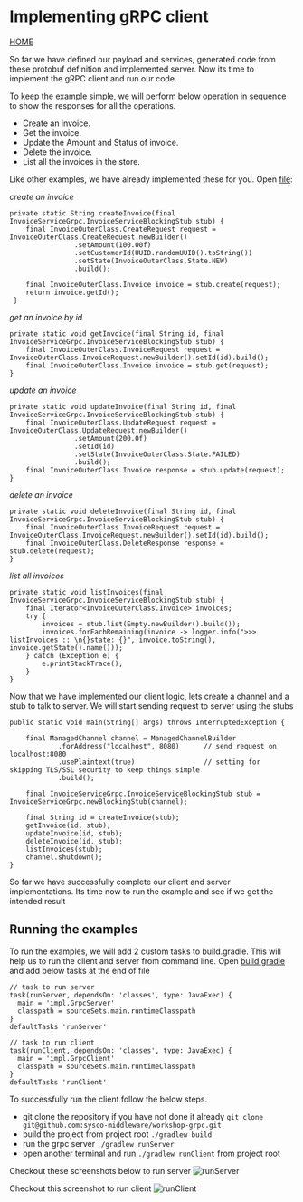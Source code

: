 # Implementing gRPC client 
[HOME](../../README.md)

So far we have defined our payload and services, generated code from these protobuf definition and implemented server. Now its time to implement the gRPC client and run our code.

To keep the example simple, we will perform below operation in sequence to show the responses for all the operations.
- Create an invoice.
- Get the invoice.
- Update the Amount and Status of invoice.
- Delete the invoice.
- List all the invoices in the store.

Like other examples, we have already implemented these for you. Open [file](../../src/main/java/impl/GrpcClient.java):

_create an invoice_
```
private static String createInvoice(final InvoiceServiceGrpc.InvoiceServiceBlockingStub stub) {
    final InvoiceOuterClass.CreateRequest request = InvoiceOuterClass.CreateRequest.newBuilder()
                .setAmount(100.00f)
                .setCustomerId(UUID.randomUUID().toString())
                .setState(InvoiceOuterClass.State.NEW)
                .build();

    final InvoiceOuterClass.Invoice invoice = stub.create(request);
    return invoice.getId();
 }
```
_get an invoice by id_
```
private static void getInvoice(final String id, final InvoiceServiceGrpc.InvoiceServiceBlockingStub stub) {
    final InvoiceOuterClass.InvoiceRequest request = InvoiceOuterClass.InvoiceRequest.newBuilder().setId(id).build();
    final InvoiceOuterClass.Invoice invoice = stub.get(request);
}
```
_update an invoice_
```
private static void updateInvoice(final String id, final InvoiceServiceGrpc.InvoiceServiceBlockingStub stub) {
    final InvoiceOuterClass.UpdateRequest request = InvoiceOuterClass.UpdateRequest.newBuilder()
                .setAmount(200.0f)
                .setId(id)
                .setState(InvoiceOuterClass.State.FAILED)
                .build();
    final InvoiceOuterClass.Invoice response = stub.update(request);
}
```
_delete an invoice_
```
private static void deleteInvoice(final String id, final InvoiceServiceGrpc.InvoiceServiceBlockingStub stub) {
    final InvoiceOuterClass.InvoiceRequest request = InvoiceOuterClass.InvoiceRequest.newBuilder().setId(id).build();
    final InvoiceOuterClass.DeleteResponse response = stub.delete(request);
}
```
_list all invoices_
```
private static void listInvoices(final InvoiceServiceGrpc.InvoiceServiceBlockingStub stub) {
    final Iterator<InvoiceOuterClass.Invoice> invoices;
    try {
        invoices = stub.list(Empty.newBuilder().build());
        invoices.forEachRemaining(invoice -> logger.info(">>> listInvoices :: \n{}state: {}", invoice.toString(), invoice.getState().name()));
    } catch (Exception e) {
        e.printStackTrace();
    }
}
```

Now that we have implemented our client logic, lets create a channel and a stub to talk to server. We will start sending request to server using the stubs
```
public static void main(String[] args) throws InterruptedException {

    final ManagedChannel channel = ManagedChannelBuilder
            .forAddress("localhost", 8080)      // send request on localhost:8080
            .usePlaintext(true)                 // setting for skipping TLS/SSL security to keep things simple
            .build();

    final InvoiceServiceGrpc.InvoiceServiceBlockingStub stub = InvoiceServiceGrpc.newBlockingStub(channel);

    final String id = createInvoice(stub);
    getInvoice(id, stub);
    updateInvoice(id, stub);
    deleteInvoice(id, stub);
    listInvoices(stub);
    channel.shutdown();
}
```
So far we have successfully complete our client and server implementations. Its time now to run the example and see if we get the intended result
## Running the examples
To run the examples, we will add 2 custom tasks to build.gradle. This will help us to run the client and server from command line. 
Open [build.gradle](../../build.gradle) and add below tasks at the end of file
```
// task to run server
task(runServer, dependsOn: 'classes', type: JavaExec) {
  main = 'impl.GrpcServer'
  classpath = sourceSets.main.runtimeClasspath
}
defaultTasks 'runServer'

// task to run client
task(runClient, dependsOn: 'classes', type: JavaExec) {
  main = 'impl.GrpcClient'
  classpath = sourceSets.main.runtimeClasspath
}
defaultTasks 'runClient'
``` 

To successfully run the client follow the below steps.
- git clone the repository if you have not done it already `git clone git@github.com:sysco-middleware/workshop-grpc.git`
- build the project from project root `./gradlew build`
- run the grpc server `./gradlew runServer`
- open another terminal and run `./gradlew runClient` from project root

Checkout these screenshots below to run server
![runServer](https://asciinema.org/a/hPqGXgW4geKu3qOeFVv4DyqKG)

Checkout this screenshot to run client
![runClient](https://asciinema.org/a/GP5NHZvios0aQYV1Hh69JTXA4)